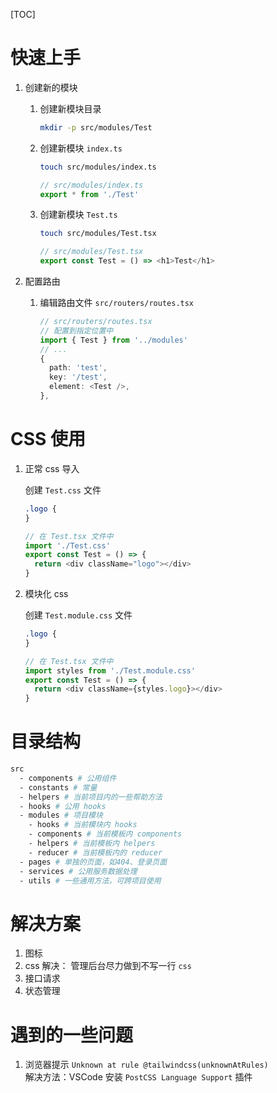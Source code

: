 [TOC]

# 快速上手

1. 创建新的模块

   1. 创建新模块目录

      ```bash
      mkdir -p src/modules/Test
      ```

   2. 创建新模块 `index.ts`

      ```bash
      touch src/modules/index.ts
      ```

      ```typescript
      // src/modules/index.ts
      export * from './Test'
      ```

   3. 创建新模块 `Test.ts`
      ```bash
      touch src/modules/Test.tsx
      ```
      ```typescript
      // src/modules/Test.tsx
      export const Test = () => <h1>Test</h1>
      ```

2. 配置路由
   1. 编辑路由文件 `src/routers/routes.tsx`
      ```typescript
      // src/routers/routes.tsx
      // 配置到指定位置中
      import { Test } from '../modules'
      // ...
      {
        path: 'test',
        key: '/test',
        element: <Test />,
      },
      ```

# CSS 使用

1. 正常 css 导入

   创建 `Test.css` 文件

   ```css
   .logo {
   }
   ```

   ```typescript
   // 在 Test.tsx 文件中
   import './Test.css'
   export const Test = () => {
     return <div className="logo"></div>
   }
   ```

2. 模块化 css

   创建 `Test.module.css` 文件

   ```css
   .logo {
   }
   ```

   ```typescript
   // 在 Test.tsx 文件中
   import styles from './Test.module.css'
   export const Test = () => {
     return <div className={styles.logo}></div>
   }
   ```

# 目录结构

```bash
src
  - components # 公用组件
  - constants # 常量
  - helpers # 当前项目内的一些帮助方法
  - hooks # 公用 hooks
  - modules # 项目模块
    - hooks # 当前模块内 hooks
    - components # 当前模板内 components
    - helpers # 当前模板内 helpers
    - reducer # 当前模板内的 reducer
  - pages # 单独的页面，如404、登录页面
  - services # 公用服务数据处理
  - utils # 一些通用方法，可跨项目使用
```

# 解决方案

1. 图标
2. css
   解决： 管理后台尽力做到不写一行 `css`
3. 接口请求
4. 状态管理

# 遇到的一些问题

1. 浏览器提示 `Unknown at rule @tailwindcss(unknownAtRules)`  
   解决方法：VSCode 安装 `PostCSS Language Support` 插件
